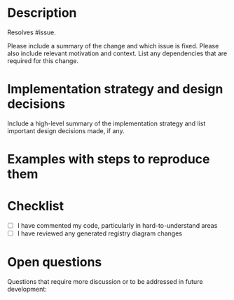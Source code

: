# Description

Resolves #issue.

Please include a summary of the change and which issue is fixed. Please also include relevant motivation and context. List any dependencies that are required for this change.

# Implementation strategy and design decisions

Include a high-level summary of the implementation strategy and list important design decisions made, if any.

# Examples with steps to reproduce them

# Checklist

- [ ] I have commented my code, particularly in hard-to-understand areas
- [ ] I have reviewed any generated registry diagram changes

# Open questions

Questions that require more discussion or to be addressed in future development:
